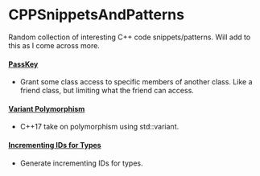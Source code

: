 # CPPSnippetsAndPatterns
Random collection of interesting C++ code snippets/patterns. Will add to this as I come across more.

#### [PassKey](https://github.com/Wh0DKnee/CPPSnippetsAndPatterns/blob/master/PassKey/PassKey.cpp)
* Grant some class access to specific members of another class. Like a friend class, but limiting what the friend can access.

#### [Variant Polymorphism](https://github.com/Wh0DKnee/CPPSnippetsAndPatterns/blob/master/VariantPolymorphism/VariantPolymorphism.cpp)
* C++17 take on polymorphism using std::variant.

#### [Incrementing IDs for Types](https://github.com/Wh0DKnee/CPPSnippetsAndPatterns/blob/master/IncrementingIDForTypes/IncrementingIDForTypes.cpp)
* Generate incrementing IDs for types.
